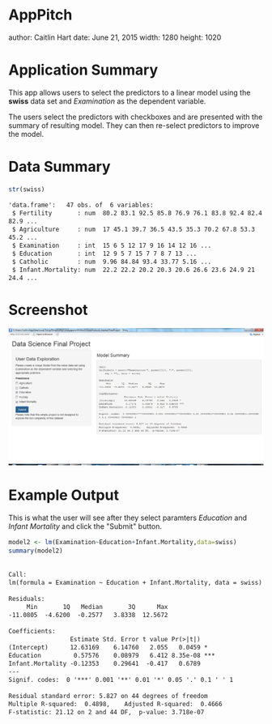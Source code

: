 AppPitch
========================================================
author: Caitlin Hart
date: June 21, 2015
width: 1280
height: 1020

Application Summary
========================================================

This app allows users to select the predictors to a linear model using the **swiss** 
data set and *Examination* as the dependent variable.

The users select the predictors with checkboxes and are presented with the summary 
of resulting model. They can then re-select predictors to improve the model.

Data Summary
========================================================



```r
str(swiss)
```

```
'data.frame':	47 obs. of  6 variables:
 $ Fertility       : num  80.2 83.1 92.5 85.8 76.9 76.1 83.8 92.4 82.4 82.9 ...
 $ Agriculture     : num  17 45.1 39.7 36.5 43.5 35.3 70.2 67.8 53.3 45.2 ...
 $ Examination     : int  15 6 5 12 17 9 16 14 12 16 ...
 $ Education       : int  12 9 5 7 15 7 7 8 7 13 ...
 $ Catholic        : num  9.96 84.84 93.4 33.77 5.16 ...
 $ Infant.Mortality: num  22.2 22.2 20.2 20.3 20.6 26.6 23.6 24.9 21 24.4 ...
```

Screenshot
========================================================
![Screenshot](Example1.png)

Example Output
========================================================
This is what the user will see after they select paramters *Education* and *Infant Mortality* and click the "Submit" button.

```r
model2 <- lm(Examination~Education+Infant.Mortality,data=swiss)
summary(model2)
```

```

Call:
lm(formula = Examination ~ Education + Infant.Mortality, data = swiss)

Residuals:
     Min       1Q   Median       3Q      Max 
-11.0805  -4.6200  -0.2577   3.8338  12.5672 

Coefficients:
                 Estimate Std. Error t value Pr(>|t|)    
(Intercept)      12.63169    6.14760   2.055   0.0459 *  
Education         0.57576    0.08979   6.412 8.35e-08 ***
Infant.Mortality -0.12353    0.29641  -0.417   0.6789    
---
Signif. codes:  0 '***' 0.001 '**' 0.01 '*' 0.05 '.' 0.1 ' ' 1

Residual standard error: 5.827 on 44 degrees of freedom
Multiple R-squared:  0.4898,	Adjusted R-squared:  0.4666 
F-statistic: 21.12 on 2 and 44 DF,  p-value: 3.718e-07
```

